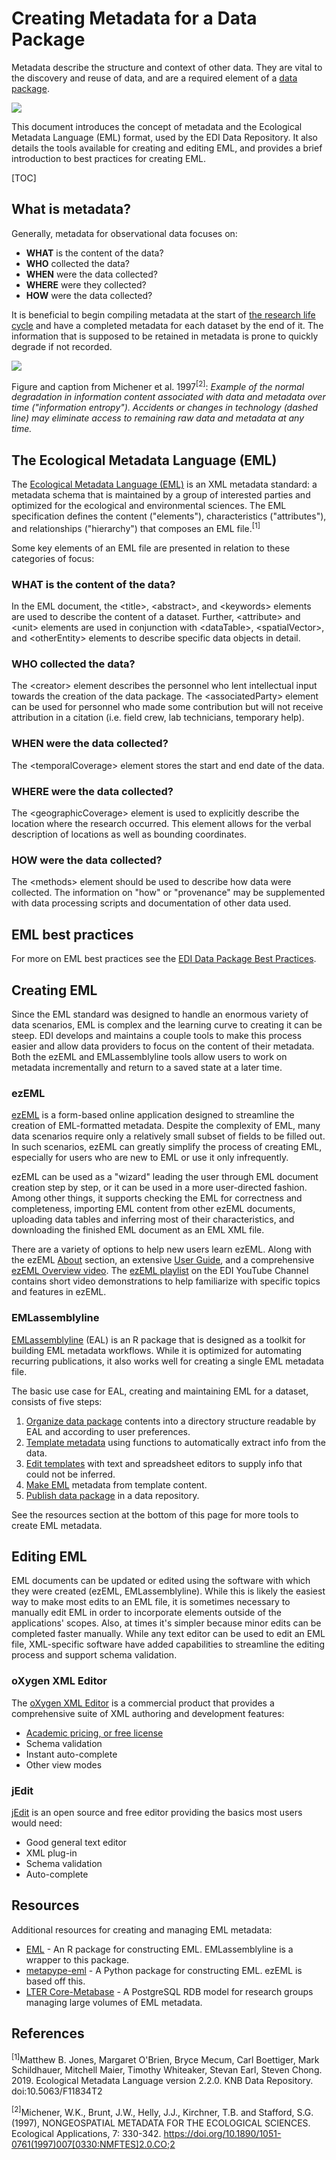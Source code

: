 # Creating Metadata for a Data Package

Metadata describe the structure and context of other data. They are vital to the discovery and reuse of data, and are a required element of a [data package](the-data-package.md).

![](../../static/images/describe.png)

This document introduces the concept of metadata and the Ecological Metadata Language (EML) format, used by the EDI Data Repository. It also details the tools available for creating and editing EML, and provides a brief introduction to best practices for creating EML.

[TOC]

## What is metadata?

Generally, metadata for observational data focuses on:

* **WHAT** is the content of the data?
* **WHO** collected the data?
* **WHEN** were the data collected?
* **WHERE** were they collected?
* **HOW** were the data collected?

It is beneficial to begin compiling metadata at the start of [the research life cycle](creating-metadata-during-the-research-lifecycle.md) and have a completed metadata for each dataset by the end of it. The information that is supposed to be retained in metadata is prone to quickly degrade if not recorded.

![](../../static/images/information_loss.png)

Figure and caption from Michener et al. 1997<sup>[2]</sup>: _Example of the normal degradation in information content associated with data and metadata over time ("information entropy"). Accidents or changes in technology (dashed line) may eliminate access to remaining raw data and metadata at any time._

## The Ecological Metadata Language (EML)

The [Ecological Metadata Language (EML)](https://eml.ecoinformatics.org/) is an XML metadata standard: a metadata schema that is maintained by a group of interested parties and optimized for the ecological and environmental sciences. The EML specification defines the content ("elements"), characteristics ("attributes"), and relationships ("hierarchy") that composes an EML file.<sup>[1]</sup> 

Some key elements of an EML file are presented in relation to these categories of focus:

### WHAT is the content of the data?

In the EML document, the &lt;title>, &lt;abstract>, and &lt;keywords> elements are used to describe the content of a dataset. Further, &lt;attribute> and &lt;unit> elements are used in conjunction with &lt;dataTable>, &lt;spatialVector>, and &lt;otherEntity> elements to describe specific data objects in detail.

### WHO collected the data?

The &lt;creator> element describes the personnel who lent intellectual input towards the creation of the data package. The &lt;associatedParty> element can be used for personnel who made some contribution but will not receive attribution in a citation (i.e. field crew, lab technicians, temporary help).


### WHEN were the data collected?

The &lt;temporalCoverage> element stores the start and end date of the data.


### WHERE were the data collected?

The &lt;geographicCoverage> element is used to explicitly describe the location where the research occurred. This element allows for the verbal description of locations as well as bounding coordinates. 

### HOW were the data collected?

The &lt;methods> element should be used to describe how data were collected. The information on "how" or "provenance" may be supplemented with data processing scripts and documentation of other data used.

## EML best practices

For more on EML best practices see the [EDI Data Package Best Practices](https://ediorg.github.io/data-package-best-practices/).

## Creating EML

Since the EML standard was designed to handle an enormous variety of data scenarios, EML is complex and the learning curve to creating it can be steep. EDI develops and maintains a couple tools to make this process easier and allow data providers to focus on the content of their metadata. Both the ezEML and EMLassemblyline tools allow users to work on metadata incrementally and return to a saved state at a later time.

### ezEML

[ezEML](https://ezeml.edirepository.org/) is a form-based online application designed to streamline the creation of EML-formatted metadata. Despite the complexity of EML, many data scenarios require only a relatively small subset of fields to be filled out. In such scenarios, ezEML can greatly simplify the process of creating EML, especially for users who are new to EML or use it only infrequently.

ezEML can be used as a "wizard" leading the user through EML document creation step by step, or it can be used in a more user-directed fashion. Among other things, it supports checking the EML for correctness and completeness, importing EML content from other ezEML documents, uploading data tables and inferring most of their characteristics, and downloading the finished EML document as an EML XML file.

There are a variety of options to help new users learn ezEML. Along with the ezEML [About](https://ezeml.edirepository.org/eml/about) section, an extensive [User Guide](https://ezeml.edirepository.org/eml/user_guide), and a comprehensive [ezEML Overview video](https://studio.youtube.com/video/LVRoFmTwvtU/edit). The [ezEML playlist](https://www.youtube.com/playlist?list=PLi1PZkcSXdAKTtpgyHnd8GjtL6kRMMGFR) on the EDI YouTube Channel contains short video demonstrations to help familiarize with specific topics and features in ezEML.

### EMLassemblyline

[EMLassemblyline](https://ediorg.github.io/EMLassemblyline/) (EAL) is an R package that is designed as a toolkit for building EML metadata workflows. While it is optimized for automating recurring publications, it also works well for creating a single EML metadata file.

The basic use case for EAL, creating and maintaining EML for a dataset, consists of five steps:

1. [Organize data package](https://ediorg.github.io/EMLassemblyline/articles/organize_data_package.html) contents into a directory structure readable by EAL and according to user preferences.
2. [Template metadata](https://ediorg.github.io/EMLassemblyline/articles/create_tmplts.html) using functions to automatically extract info from the data.
3. [Edit templates](https://ediorg.github.io/EMLassemblyline/articles/edit_tmplts.html) with text and spreadsheet editors to supply info that could not be inferred.
4. [Make EML](https://ediorg.github.io/EMLassemblyline/articles/create_eml.html) metadata from template content.
5. [Publish data package](https://ediorg.github.io/EMLassemblyline/articles/publish_data_package.html) in a data repository.

See the resources section at the bottom of this page for more tools to create EML metadata.

## Editing EML

EML documents can be updated or edited using the software with which they were created (ezEML, EMLassemblyline). While this is likely the easiest way to make most edits to an EML file, it is sometimes necessary to manually edit EML in order to incorporate elements outside of the applications' scopes. Also, at times it's simpler because minor edits can be completed faster manually. While any text editor can be used to edit an EML file, XML-specific software have added capabilities to streamline the editing process and support schema validation.

### oXygen XML Editor

The [oXygen XML Editor](https://www.oxygenxml.com/) is a commercial product that provides a comprehensive suite of XML authoring and development features:

* [Academic pricing, or free license](https://www.oxygenxml.com/non_profit_program.html)
* Schema validation
* Instant auto-complete
* Other view modes

### jEdit

[jEdit](http://www.jedit.org/) is an open source and free editor providing the basics most users would need:

* Good general text editor
* XML plug-in
* Schema validation
* Auto-complete

## Resources

Additional resources for creating and managing EML metadata:

* [EML](https://docs.ropensci.org/EML/) - An R package for constructing EML. EMLassemblyline is a wrapper to this package.
* [metapype-eml](https://github.com/PASTAplus/metapype-eml) - A Python package for constructing EML. ezEML is based off this.
* [LTER Core-Metabase](https://github.com/lter/LTER-core-metabase) - A PostgreSQL RDB model for research groups managing large volumes of EML metadata.

## References

<sup>[1]</sup>Matthew B. Jones, Margaret O'Brien, Bryce Mecum, Carl Boettiger, Mark Schildhauer, Mitchell Maier, Timothy Whiteaker, Stevan Earl, Steven Chong. 2019. Ecological Metadata Language version 2.2.0. KNB Data Repository. doi:10.5063/F11834T2

<sup>[2]</sup>Michener, W.K., Brunt, J.W., Helly, J.J., Kirchner, T.B. and Stafford, S.G. (1997), NONGEOSPATIAL METADATA FOR THE ECOLOGICAL SCIENCES. Ecological Applications, 7: 330-342. https://doi.org/10.1890/1051-0761(1997)007[0330:NMFTES]2.0.CO;2
